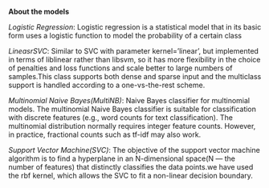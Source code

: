 
**About the models**

*Logistic Regression*: Logistic regression is a statistical model that in its basic form uses a logistic function to model the probability of a certain class

*LineasrSVC*: Similar to SVC with parameter kernel=’linear’, but implemented in terms of liblinear rather than libsvm, so it has more flexibility in the choice of penalties and loss functions and scale better to large numbers of samples.This class supports both dense and sparse input and the multiclass support is handled according to a one-vs-the-rest scheme.

*Multinomial Naive Bayes(MultiNB)*: Naive Bayes classifier for multinomial models. The multinomial Naive Bayes classifier is suitable for classification with discrete features (e.g., word counts for text classification). The multinomial distribution normally requires integer feature counts. However, in practice, fractional counts such as tf-idf may also work.

*Support Vector Machine(SVC)*: The objective of the support vector machine algorithm is to find a hyperplane in an N-dimensional space(N — the number of features) that distinctly classifies the data points.we have used the rbf kernel, which allows the SVC to fit a non-linear decision boundary.
